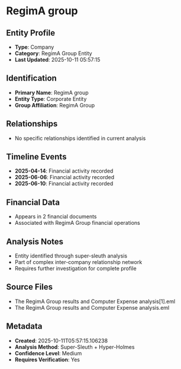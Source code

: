 # RegimA group

## Entity Profile
- **Type**: Company
- **Category**: RegimA Group Entity
- **Last Updated**: 2025-10-11 05:57:15

## Identification
- **Primary Name**: RegimA group
- **Entity Type**: Corporate Entity
- **Group Affiliation**: RegimA Group

## Relationships
- No specific relationships identified in current analysis

## Timeline Events
- **2025-04-14**: Financial activity recorded
- **2025-06-06**: Financial activity recorded  
- **2025-06-10**: Financial activity recorded

## Financial Data
- Appears in 2 financial documents
- Associated with RegimA Group financial operations

## Analysis Notes
- Entity identified through super-sleuth analysis
- Part of complex inter-company relationship network
- Requires further investigation for complete profile

## Source Files
- The RegimA Group results and Computer Expense analysis[1].eml
- The RegimA Group results and Computer Expense analysis.eml

## Metadata
- **Created**: 2025-10-11T05:57:15.106238
- **Analysis Method**: Super-Sleuth + Hyper-Holmes
- **Confidence Level**: Medium
- **Requires Verification**: Yes
